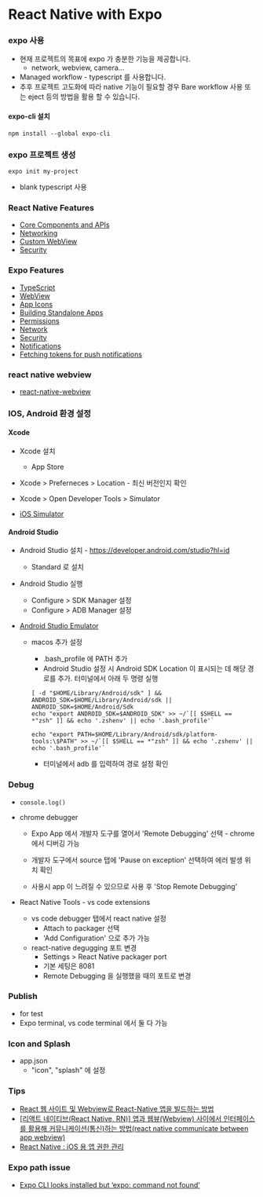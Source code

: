 # React Native with Expo

### expo 사용

- 현재 프로젝트의 목표에 expo 가 충분한 기능을 제공합니다.
  - network, webview, camera...
- Managed workflow - typescript 를 사용합니다.
- 추후 프로젝트 고도화에 따라 native 기능이 필요할 경우 Bare workflow 사용 또는 eject 등의 방법을 활용 할 수 있습니다.

#### expo-cli 설치

```
npm install --global expo-cli
```

### expo 프로젝트 생성

```
expo init my-project
```

- blank typescript 사용

### React Native Features

- [Core Components and APIs](https://reactnative.dev/docs/next/components-and-apis)
- [Networking](https://reactnative.dev/docs/next/network)
- [Custom WebView](https://reactnative.dev/docs/next/custom-webview-android)
- [Security](https://reactnative.dev/docs/next/security#authentication-and-deep-linking)

### Expo Features

- [TypeScript](https://docs.expo.io/guides/typescript/)
- [WebView](https://docs.expo.io/versions/latest/sdk/webview/)
- [App Icons](https://docs.expo.io/guides/app-icons/)
- [Building Standalone Apps](https://docs.expo.io/distribution/building-standalone-apps/)
- [Permissions](https://docs.expo.io/versions/latest/sdk/permissions/)
- [Network](https://docs.expo.io/versions/latest/sdk/network/)
- [Security](https://docs.expo.io/distribution/security/#device-tokens-for-ios-and-android-push)
- [Notifications](https://docs.expo.io/versions/latest/sdk/notifications/)
- [Fetching tokens for push notifications](https://docs.expo.io/versions/latest/sdk/notifications/#fetching-tokens-for-push-notifications)

### react native webview

- [react-native-webview](https://github.com/react-native-webview/react-native-webview/blob/master/docs/Guide.md#react-native-webview-guide)

### IOS, Android 환경 설정

#### Xcode

- Xcode 설치
  - App Store
- Xcode > Preferneces > Location - 최신 버전인지 확인
- Xcode > Open Developer Tools > Simulator

- [iOS Simulator](https://docs.expo.io/workflow/ios-simulator/)

#### Android Studio

- Android Studio 설치 - https://developer.android.com/studio?hl=id
  - Standard 로 설치
- Android Studio 실행

  - Configure > SDK Manager 설정
  - Configure > ADB Manager 설정

- [Android Studio Emulator](https://docs.expo.io/workflow/android-studio-emulator/)

  - macos 추가 설정

    - .bash_profile 에 PATH 추가
    - Android Studio 설정 시 Android SDK Location 이 표시되는 데 해당 경로를 추가. 터미널에서 아래 두 명령 실행

    ```
    [ -d "$HOME/Library/Android/sdk" ] && ANDROID_SDK=$HOME/Library/Android/sdk || ANDROID_SDK=$HOME/Android/Sdk
    echo "export ANDROID_SDK=$ANDROID_SDK" >> ~/`[[ $SHELL == *"zsh" ]] && echo '.zshenv' || echo '.bash_profile'`
    ```

    ```
    echo "export PATH=$HOME/Library/Android/sdk/platform-tools:\$PATH" >> ~/`[[ $SHELL == *"zsh" ]] && echo '.zshenv' || echo '.bash_profile'`
    ```

    - 터미널에서 adb 를 입력하여 경로 설정 확인

### Debug

- `console.log()`
- chrome debugger

  - Expo App 에서 개발자 도구를 열어서 'Remote Debugging' 선택 - chrome 에서 디버깅 가능
  - 개발자 도구에서 source 탭에 'Pause on exception' 선택하여 에러 발생 위치 확인

  - 사용시 app 이 느려질 수 있으므로 사용 후 'Stop Remote Debugging'

- React Native Tools - vs code extensions
  - vs code debugger 탭에서 react native 설정
    - Attach to packager 선택
    - 'Add Configuration' 으로 추가 가능
  - react-native degugging 포트 변경
    - Settings > React Native packager port
    - 기본 세팅은 8081
    - Remote Debugging 을 실행했을 때의 포트로 변경

### Publish

- for test
- Expo terminal, vs code terminal 에서 둘 다 가능

### Icon and Splash

- app.json
  - "icon", "splash" 에 설정

### Tips

- [React 웹 사이트 및 Webview로 React-Native 앱을 빌드하는 방법](https://ichi.pro/ko/react-web-saiteu-mich-webviewlo-react-native-aeb-eul-bildeuhaneun-bangbeob-47163934825479)
- [[리액트 네이티브(React Native, RN)] 앱과 웹뷰(Webview) 사이에서 인터페이스를 활용해 커뮤니케이션(통신)하는 방법(react native communicate between app webview)](https://webruden.tistory.com/305)
- [React Native : iOS 용 앱 권한 관리](https://ichi.pro/ko/react-native-ios-yong-aeb-gwonhan-gwanli-72588741600664)

### Expo path issue

- [Expo CLI looks installed but ‘expo: command not found’](https://forums.expo.io/t/expo-cli-looks-installed-but-expo-command-not-found/14535)
